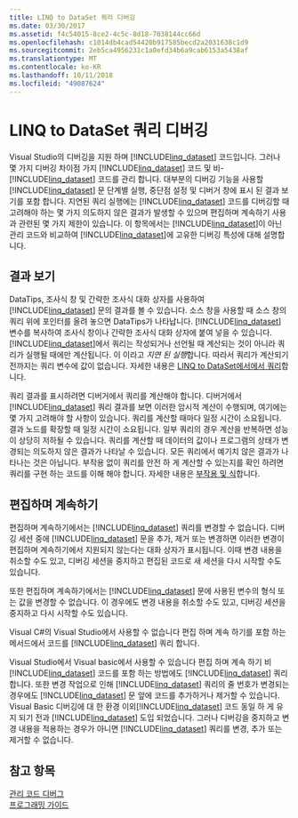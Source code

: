 ```yaml
---
title: LINQ to DataSet 쿼리 디버깅
ms.date: 03/30/2017
ms.assetid: f4c54015-8ce2-4c5c-8d18-7038144cc66d
ms.openlocfilehash: c1014db4cad54420b917585becd2a2031638c1d9
ms.sourcegitcommit: 2eb5ca4956231c1a0efd34b6a9cab6153a5438af
ms.translationtype: MT
ms.contentlocale: ko-KR
ms.lasthandoff: 10/11/2018
ms.locfileid: "49087624"
---
```

# <a name="debugging-linq-to-dataset-queries"></a>LINQ to DataSet 쿼리 디버깅

Visual Studio의 디버깅을 지원 하며 [!INCLUDE[linq_dataset](../../../../includes/linq-dataset-md.md)] 코드입니다. 그러나 몇 가지 디버깅 차이점 가지 [!INCLUDE[linq_dataset](../../../../includes/linq-dataset-md.md)] 코드 및 비-[!INCLUDE[linq_dataset](../../../../includes/linq-dataset-md.md)] 코드를 관리 합니다. 대부분의 디버깅 기능을 사용할 [!INCLUDE[linq_dataset](../../../../includes/linq-dataset-md.md)] 문 단계별 실행, 중단점 설정 및 디버거 창에 표시 된 결과 보기를 포함 합니다. 지연된 쿼리 실행에는 [!INCLUDE[linq_dataset](../../../../includes/linq-dataset-md.md)] 코드를 디버깅할 때 고려해야 하는 몇 가지 의도하지 않은 결과가 발생할 수 있으며 편집하며 계속하기 사용과 관련된 몇 가지 제한이 있습니다. 이 항목에서는 [!INCLUDE[linq_dataset](../../../../includes/linq-dataset-md.md)]이 아닌 관리 코드와 비교하여 [!INCLUDE[linq_dataset](../../../../includes/linq-dataset-md.md)]에 고유한 디버깅 특성에 대해 설명합니다.  
  
## <a name="viewing-results"></a>결과 보기  
 DataTips, 조사식 창 및 간략한 조사식 대화 상자를 사용하여 [!INCLUDE[linq_dataset](../../../../includes/linq-dataset-md.md)] 문의 결과를 볼 수 있습니다. 소스 창을 사용할 때 소스 창의 쿼리 위에 포인터를 올려 놓으면 DataTips가 나타납니다. [!INCLUDE[linq_dataset](../../../../includes/linq-dataset-md.md)] 변수를 복사하여 조사식 창이나 간략한 조사식 대화 상자에 붙여 넣을 수 있습니다. [!INCLUDE[linq_dataset](../../../../includes/linq-dataset-md.md)]에서 쿼리는 작성되거나 선언될 때 계산되는 것이 아니라 쿼리가 실행될 때에만 계산됩니다. 이 이라고 *지연 된 실행*합니다. 따라서 쿼리가 계산되기 전까지는 쿼리 변수에 값이 없습니다. 자세한 내용은 [LINQ to DataSet에서에서 쿼리](../../../../docs/framework/data/adonet/queries-in-linq-to-dataset.md)합니다.  
  
 쿼리 결과를 표시하려면 디버거에서 쿼리를 계산해야 합니다. 디버거에서 [!INCLUDE[linq_dataset](../../../../includes/linq-dataset-md.md)] 쿼리 결과를 보면 이러한 암시적 계산이 수행되며, 여기에는 몇 가지 고려해야 할 사항이 있습니다. 쿼리를 계산할 때마다 일정 시간이 소요됩니다. 결과 노드를 확장할 때 일정 시간이 소요됩니다. 일부 쿼리의 경우 계산을 반복하면 성능이 상당히 저하될 수 있습니다. 쿼리를 계산할 때 데이터의 값이나 프로그램의 상태가 변경되는 의도하지 않은 결과가 나타날 수 있습니다. 모든 쿼리에서 예기치 않은 결과가 나타나는 것은 아닙니다. 부작용 없이 쿼리를 안전 하 게 계산할 수 있는지를 확인 하려면 쿼리를 구현 하는 코드를 이해 해야 합니다. 자세한 내용은 [부작용 및 식](https://msdn.microsoft.com/library/e1f8a6ea-9e19-481d-b6bd-df120ad3bf4e)합니다.  
  
## <a name="edit-and-continue"></a>편집하며 계속하기  
 편집하며 계속하기에서는 [!INCLUDE[linq_dataset](../../../../includes/linq-dataset-md.md)] 쿼리를 변경할 수 없습니다. 디버깅 세션 중에 [!INCLUDE[linq_dataset](../../../../includes/linq-dataset-md.md)] 문을 추가, 제거 또는 변경하면 이러한 변경이 편집하며 계속하기에서 지원되지 않는다는 대화 상자가 표시됩니다. 이때 변경 내용을 취소할 수도 있고, 디버깅 세션을 중지하고 편집된 코드로 새 세션을 다시 시작할 수도 있습니다.  
  
 또한 편집하며 계속하기에서는 [!INCLUDE[linq_dataset](../../../../includes/linq-dataset-md.md)] 문에 사용된 변수의 형식 또는 값을 변경할 수 없습니다. 이 경우에도 변경 내용을 취소할 수도 있고, 디버깅 세션을 중지하고 다시 시작할 수도 있습니다.  
  
 Visual C#의 Visual Studio에서 사용할 수 없습니다 편집 하며 계속 하기를 포함 하는 메서드에서 코드를 [!INCLUDE[linq_dataset](../../../../includes/linq-dataset-md.md)] 쿼리 합니다.  
  
 Visual Studio에서 Visual basic에서 사용할 수 있습니다 편집 하며 계속 하기 비[!INCLUDE[linq_dataset](../../../../includes/linq-dataset-md.md)] 코드를 포함 하는 방법에도 [!INCLUDE[linq_dataset](../../../../includes/linq-dataset-md.md)] 쿼리 합니다. 또한 변경 작업으로 인해 [!INCLUDE[linq_dataset](../../../../includes/linq-dataset-md.md)] 쿼리의 줄 번호가 변경되는 경우에도 [!INCLUDE[linq_dataset](../../../../includes/linq-dataset-md.md)] 문 앞에 코드를 추가하거나 제거할 수 있습니다. Visual Basic 디버깅에 대 한 환경 이외[!INCLUDE[linq_dataset](../../../../includes/linq-dataset-md.md)] 코드 동일 하 게 유지 되기 전과 [!INCLUDE[linq_dataset](../../../../includes/linq-dataset-md.md)] 도입 되었습니다. 그러나 디버깅을 중지하고 변경 내용을 적용하는 경우가 아니면 [!INCLUDE[linq_dataset](../../../../includes/linq-dataset-md.md)] 쿼리를 변경, 추가 또는 제거할 수 없습니다.  
  
## <a name="see-also"></a>참고 항목  
 [관리 코드 디버그](/visualstudio/debugger/debugging-managed-code)  
 [프로그래밍 가이드](../../../../docs/framework/data/adonet/programming-guide-linq-to-dataset.md)
